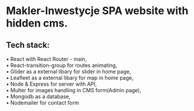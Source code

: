 # Makler-Inwestycje SPA website with hidden cms.

## Tech stack:

 • React with React Router - main, <br/> 
 • React-transition-group for routes animating, <br/>
 • Glider as a external libary for slider in home page, <br/>
 • Leafleet as a external libary for map in home page, <br/>
 • Node & Express for server with API, <br/>
 • Multer for images handling in CMS form(Admin page), <br/>
 • Mongodb as a database, <br/>
 • Nodemailer for contact form

